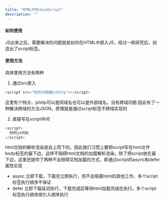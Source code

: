 ```yaml
---
title: "HTML中的JavaScript"
description: ""
---
```

#### 如何使用

JS出来之后，需要解决的问题就是如何在HTML中嵌入JS，经过一帆研究后，创造出了script标签。

#### 使用方法
具体使用方法有两种
1. 通过src嵌入
```javascript
<script src="你的JS链接jshttp"></script>
```
这里有个特点，jshttp可以是同域名也可以是外部域名，没有跨域问题.因此有了一种解决跨域的方法JSON，原理就是通过script标签不跨域实现的

2. 直接写在script中间

```javascript
<script>
  你的js代码
</script>
```

html文档的解析渲染是自上而下的，因此我们习惯上要把script写在html文件body标签的最下边，这样不阻碍html文档的加载解析渲染。除了把script放在最下边，这里还提供了两种不会阻碍文档加载的方式，即通过script的async和defer属性实现
- async 
   立即下载，下载完立即执行，但不会阻塞html的其他工作。多个script标签执行顺序不保证
- defer
   立即下载延迟执行，下载完成后等待html加载完成在执行。多个script标签执行顺序按引入顺序执行
